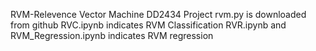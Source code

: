 RVM-Relevence Vector Machine
DD2434 Project
rvm.py is downloaded from github
RVC.ipynb indicates RVM Classification
RVR.ipynb and RVM\_Regression.ipynb indicates RVM regression	
